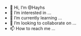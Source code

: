 - 👋 Hi, I’m @Hayhs
- 👀 I’m interested in ...
- 🌱 I’m currently learning ...
- 💞️ I’m looking to collaborate on ...
- 📫 How to reach me ...

<!---
Hayhs/Hayhs is a ✨ special ✨ repository because its `README.md` (this file) appears on your GitHub profile.
You can click the Preview link to take a look at your changes.
--->
